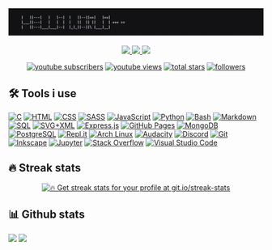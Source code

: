 <div id="header" align="center">
  <img src="resources/hello_world.gif" width="600"/><br><br>
  <a href="https://www.linkedin.com/in/suraj-kareppagol-004463248/">
    <img src="https://img.shields.io/badge/LinkedIn-blue?logo=linkedin&logoColor=white&style=for-the-badge">
  </a>
  <a href="https://twitter.com/DevShadoww">
    <img src="https://img.shields.io/badge/Twitter-blue?style=for-the-badge&logo=twitter&logoColor=white">
  </a>
    <a href="https://www.youtube.com/channel/UCrqYIgvMBwuVK-d8z9MIDsw">
    <img src="https://img.shields.io/badge/YouTube-red?style=for-the-badge&logo=youtube&logoColor=white">
  </a>
</div>

<p align="center">
  <a href="https://www.youtube.com/channel/UCrqYIgvMBwuVK-d8z9MIDsw">
    <img alt="youtube subscribers" title="Subscribe to my YouTube channel" src="https://custom-icon-badges.demolab.com/youtube/channel/subscribers/UCrqYIgvMBwuVK-d8z9MIDsw?color=%23E05D44&label=SUBSCRIBE&logo=video&logoColor=white&style=for-the-badge&labelColor=CE4630"/></a> 
  <a href="https://www.youtube.com/c/DevProTips">
    <img alt="youtube views" title="YouTube views" src="https://custom-icon-badges.demolab.com/youtube/channel/views/UCrqYIgvMBwuVK-d8z9MIDsw?color=%23E1AD0E&logo=video&logoColor=white&style=for-the-badge&labelColor=C79600"/></a> 
  <a href="https://github.com/dev-shadoww?tab=repositories&sort=stargazers">
    <img alt="total stars" title="Total stars on GitHub" src="https://custom-icon-badges.demolab.com/github/stars/dev-shadoww?color=55960c&style=for-the-badge&labelColor=488207&logo=star"/></a>
  <a href="https://github.com/dev-shadoww?tab=followers">
    <img alt="followers" title="Follow me on Github" src="https://custom-icon-badges.demolab.com/github/followers/dev-shadoww?color=236ad3&labelColor=1155ba&style=for-the-badge&logo=person-add&label=Follow&logoColor=white"/></a>
</p>

## 🛠️ Tools i use

<p>
    <a href="https://github.com/search?q=user%3Adev-shadoww+language%3Ac"><img alt="C" src="https://custom-icon-badges.demolab.com/badge/C-03599C.svg?logo=c-in-hexagon&logoColor=white"></a>
    <a href="https://github.com/search?q=user%3Adev-shadoww+language%3Ahtml"><img alt="HTML" src="https://img.shields.io/badge/HTML-E34F26.svg?logo=html5&logoColor=white"></a>
    <a href="https://github.com/search?q=user%3Adev-shadoww+language%3Acss"><img alt="CSS" src="https://img.shields.io/badge/CSS-1572B6.svg?logo=css3&logoColor=white"></a>
    <a href="https://github.com/search?q=user%3Adev-shadoww+language%3Acss"><img alt="SASS" src="https://img.shields.io/badge/SASS-1572B6.svg?logo=sass&logoColor=white"></a>
    <a href="https://github.com/search?q=user%3Adev-shadoww+language%3Ajavascript"><img alt="JavaScript" src="https://img.shields.io/badge/JavaScript-F7DF1E.svg?logo=javascript&logoColor=black"></a>
    <a href="https://github.com/search?q=user%3Adev-shadoww+language%3Apython"><img alt="Python" src="https://img.shields.io/badge/Python-14354C.svg?logo=python&logoColor=white"></a>
    <a href="https://github.com/search?q=user%3Adev-shadoww+language%3Abash"><img alt="Bash" src="https://img.shields.io/badge/Bash-121011.svg?logo=gnu-bash&logoColor=white"></a>
    <a href="https://github.com/search?q=user%3Adev-shadoww+language%3Amarkdown"><img alt="Markdown" src="https://img.shields.io/badge/Markdown-000000.svg?logo=markdown&logoColor=white"></a>
    <a href="https://github.com/search?q=user%3Adev-shadoww+language%3Asql"><img alt="SQL" src="https://custom-icon-badges.demolab.com/badge/SQL-025E8C.svg?logo=database&logoColor=white"></a>
    <a href="https://github.com/search?q=user%3Adev-shadoww+language%3Asvg"><img alt="SVG+XML" src="https://img.shields.io/badge/SVG%2BXML-e0982c.svg?logo=svg&logoColor=white"></a>
    <a href="#"><img alt="Express.js" src="https://img.shields.io/badge/Express.js-404d59.svg?logo=express&logoColor=white"></a>
    <a href="#"><img alt="GitHub Pages" src="https://img.shields.io/badge/GitHub%20Pages-327FC7.svg?logo=github&logoColor=white"></a>
    <a href="#"><img alt="MongoDB" src ="https://img.shields.io/badge/MongoDB-4ea94b.svg?logo=mongodb&logoColor=white"></a>
    <a href="#"><img alt="PostgreSQL" src ="https://img.shields.io/badge/PostgreSQL-316192.svg?logo=postgresql&logoColor=white"></a>
    <a href="#"><img alt="Repl.it" src="https://img.shields.io/badge/Repl.it-0D101E.svg?logo=Replit&logoColor=white"></a>
    <a href="#"><img alt="Arch Linux" src="https://img.shields.io/badge/Arch%20Linux-1793D1.svg?logo=arch-linux&logoColor=white"></a>
    <a href="#"><img alt="Audacity" src="https://img.shields.io/badge/-Audacity-0000CC?logo=audacity&logoColor=white"></a>
    <a href="#"><img alt="Discord" src="https://img.shields.io/badge/-Discord-5865F2.svg?logo=discord&logoColor=white"></a>
    <a href="#"><img alt="Git" src="https://img.shields.io/badge/Git-F05033.svg?logo=git&logoColor=white"></a>
    <a href="#"><img alt="Inkscape" src="https://img.shields.io/badge/Inkscape-000000?logo=Inkscape&logoColor=white"></a>
    <a href="#"><img alt="Jupyter" src="https://img.shields.io/badge/Jupyter-F37626.svg?logo=Jupyter&logoColor=white"></a>
    <a href="#"><img alt="Stack Overflow" src="https://img.shields.io/badge/-Stack%20Overflow-FE7A16?logo=stack-overflow&logoColor=white"></a>
    <a href="#"><img alt="Visual Studio Code" src="https://img.shields.io/badge/Visual%20Studio%20Code-0078d7.svg?logo=visual-studio-code&logoColor=white"></a>
</p>

## 🔥 Streak stats

<p align="center">
  <a href="https://github.com/dev-shadoww/github-readme-streak-stats">
    <img title="🔥 Get streak stats for your profile at git.io/streak-stats"  src="https://streak-stats.demolab.com/?user=dev-shadoww&theme=dark&hide_border=true"/>
  </a>
</p>

## 📊 Github stats

<div>
  <a href="https://github.com/anuraghazra/github-readme-stats"><img src="https://denvercoder1-github-readme-stats.vercel.app/api/?username=dev-shadoww&show_icons=true&include_all_commits=true&count_private=true&theme=gruvbox&hide_border=true&icon_color=F8D866" height="192px"/></a>
  <a href="https://github.com/anuraghazra/github-readme-stats"><img src="https://github-readme-stats.vercel.app/api/top-langs/?username=dev-shadoww&langs_count=8&layout=compact&theme=gruvbox&hide_border=true" height="192px"/></a>
  <br/>
</div>
